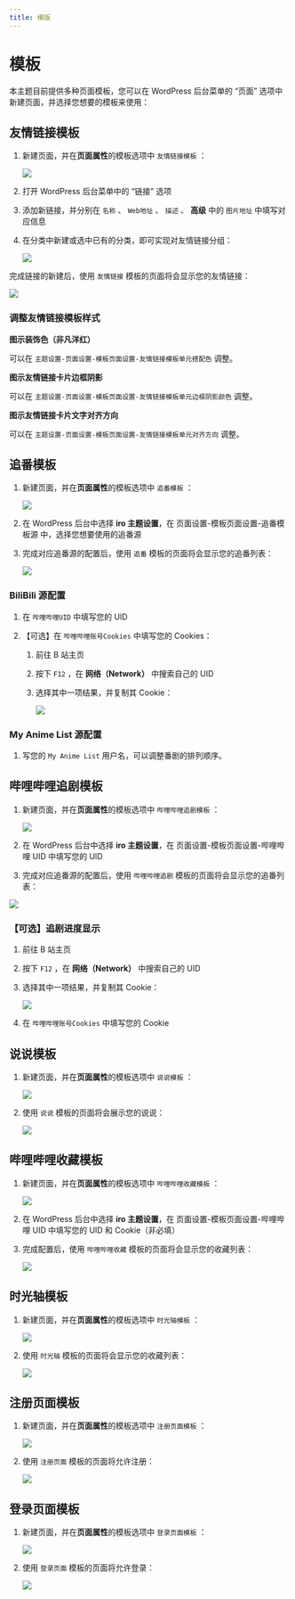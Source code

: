```yaml
---
title: 模版
---
```


# 模板 <Badge type="tip" text="v2.6.0" />

本主题目前提供多种页面模板，您可以在 WordPress 后台菜单的 “页面” 选项中新建页面，并选择您想要的模板来使用：

## 友情链接模板

1. 新建页面，并在**页面属性**的模板选项中 `友情链接模板` ：

   ![](https://raw.githubusercontent.com/AiYuuki/docs_site/main/docs/img/friends_template_select.png)

2. 打开 WordPress 后台菜单中的 “链接” 选项

3. 添加新链接，并分别在 `名称` 、 `Web地址` 、 `描述` 、 **高级** 中的 `图片地址` 中填写对应信息

4. 在分类中新建或选中已有的分类，即可实现对友情链接分组：

   ![](https://raw.githubusercontent.com/AiYuuki/docs_site/main/docs/img/friends_template_set_group.png)

完成链接的新建后，使用 `友情链接` 模板的页面将会显示您的友情链接：

![](https://s.nmxc.ltd/fuukei_docs/sakurairo/setting/tp-friendlinks.png)

### 调整友情链接模板样式

**图示装饰色（非凡洋红）**

可以在 `主题设置-页面设置-模板页面设置-友情链接模板单元搭配色` 调整。

**图示友情链接卡片边框阴影**

可以在 `主题设置-页面设置-模板页面设置-友情链接模板单元边框阴影颜色` 调整。

**图示友情链接卡片文字对齐方向**

可以在 `主题设置-页面设置-模板页面设置-友情链接模板单元对齐方向` 调整。

## 追番模板

1. 新建页面，并在**页面属性**的模板选项中 `追番模板` ：

   ![](https://raw.githubusercontent.com/AiYuuki/docs_site/main/docs/img/bangumi_template_select.png)

2. 在 WordPress 后台中选择 **iro 主题设置**，在 页面设置-模板页面设置-追番模板源 中，选择您想要使用的追番源

3. 完成对应追番源的配置后，使用 `追番` 模板的页面将会显示您的追番列表：

   ![](https://s.nmxc.ltd/fuukei_docs/sakurairo/setting/tp-animelist.png)

### BiliBili 源配置

1.  在 `哔哩哔哩UID` 中填写您的 UID

2.  【可选】在 `哔哩哔哩账号Cookies` 中填写您的 Cookies：

    1.  前往 B 站主页

    2.  按下 `F12` ，在 **网络（Network）** 中搜索自己的 UID

    3.  选择其中一项结果，并复制其 Cookie：

        ![](https://raw.githubusercontent.com/AiYuuki/docs_site/main/docs/img/bangumi_Bilibili_Cookie.png)

### My Anime List 源配置

1. 写您的 `My Anime List` 用户名，可以调整番剧的排列顺序。

## 哔哩哔哩追剧模板

1. 新建页面，并在**页面属性**的模板选项中 `哔哩哔哩追剧模板` ：

   ![](https://raw.githubusercontent.com/AiYuuki/docs_site/main/docs/img/movie_template_select.png)

2. 在 WordPress 后台中选择 **iro 主题设置**，在 页面设置-模板页面设置-哔哩哔哩 UID 中填写您的 UID

3. 完成对应追番源的配置后，使用 `哔哩哔哩追剧` 模板的页面将会显示您的追番列表：

![](https://s.nmxc.ltd/fuukei_docs/sakurairo/setting/tp-movielist.png)

### 【可选】追剧进度显示

1.  前往 B 站主页

2.  按下 `F12` ，在 **网络（Network）** 中搜索自己的 UID

3.  选择其中一项结果，并复制其 Cookie：

    ![](https://raw.githubusercontent.com/AiYuuki/docs_site/main/docs/img/bangumi_Bilibili_Cookie.png)

4.  在 `哔哩哔哩账号Cookies` 中填写您的 Cookie

## 说说模板

1. 新建页面，并在**页面属性**的模板选项中 `说说模板` ：

   ![](https://raw.githubusercontent.com/AiYuuki/docs_site/main/docs/img/shuoshuo_template_select.png)

2. 使用 `说说` 模板的页面将会展示您的说说：

   ![](https://s.nmxc.ltd/fuukei_docs/sakurairo/setting/tp-shuoshuo.png)

## 哔哩哔哩收藏模板

1. 新建页面，并在**页面属性**的模板选项中 `哔哩哔哩收藏模板` ：

   ![](https://raw.githubusercontent.com/AiYuuki/docs_site/main/docs/img/favorite_template_select.png)

2. 在 WordPress 后台中选择 **iro 主题设置**，在 页面设置-模板页面设置-哔哩哔哩 UID 中填写您的 UID 和 Cookie（非必填）

3. 完成配置后，使用 `哔哩哔哩收藏` 模板的页面将会显示您的收藏列表：

   ![](https://raw.githubusercontent.com/AiYuuki/docs_site/main/docs/img/favorite_show.png)

## 时光轴模板

1. 新建页面，并在**页面属性**的模板选项中 `时光轴模板` ：

   ![](https://raw.githubusercontent.com/AiYuuki/docs_site/main/docs/img/time_template_select.png)

2. 使用 `时光轴` 模板的页面将会显示您的收藏列表：

   ![](https://raw.githubusercontent.com/AiYuuki/docs_site/main/docs/img/time_show.png)

## 注册页面模板

1. 新建页面，并在**页面属性**的模板选项中 `注册页面模板` ：

   ![](https://raw.githubusercontent.com/AiYuuki/docs_site/main/docs/img/sign_template_select.png)

2. 使用 `注册页面` 模板的页面将允许注册：

   ![](https://raw.githubusercontent.com/AiYuuki/docs_site/main/docs/img/sign_show.png)

## 登录页面模板

1. 新建页面，并在**页面属性**的模板选项中 `登录页面模板` ：

   ![](https://raw.githubusercontent.com/AiYuuki/docs_site/main/docs/img/login_template_select.png)

2. 使用 `登录页面` 模板的页面将允许登录：

   ![](https://raw.githubusercontent.com/AiYuuki/docs_site/main/docs/img/login_show.png)
